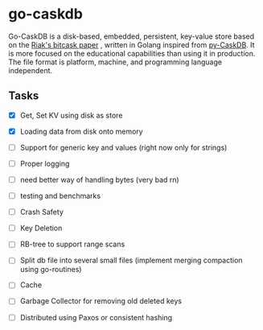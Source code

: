 # go-caskdb

Go-CaskDB is a disk-based, embedded, persistent, key-value store based on the [Riak's bitcask paper](https://riak.com/assets/bitcask-intro.pdf) , written in Golang inspired from [py-CaskDB](https://github.com/avinassh/py-caskdb). It is more focused on the educational capabilities than using it in production. The file format is platform, machine, and programming language independent.

## Tasks
- [x] Get, Set KV using disk as store
- [x] Loading data from disk onto memory 
- [ ] Support for generic key and values (right now only for strings)
- [ ] Proper logging
- [ ] need better way of handling bytes (very bad rn)
- [ ] testing and benchmarks
- [ ] Crash Safety
- [ ] Key Deletion
- [ ] RB-tree to support range scans
- [ ] Split db file into several small files (implement merging compaction using go-routines)
- [ ] Cache
- [ ] Garbage Collector for removing old deleted keys
- [ ] Distributed using Paxos or consistent hashing


